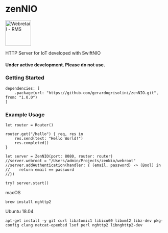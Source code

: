 # zenNIO

<img src="https://github.com/gerardogrisolini/Webretail/blob/master/webroot/media/logo.png?raw=true" width="80" alt="Webretail - RMS" />

HTTP Server for IoT developed with SwiftNIO

#### Under active development. Please do not use.


### Getting Started

```
dependencies: [
    .package(url: "https://github.com/gerardogrisolini/zenNIO.git", from: "1.0.0")
]
```

### Example Usage

```
let router = Router()

router.get("/hello") { req, res in
    res.send(text: "Hello World!")
    res.completed()
}

let server = ZenNIO(port: 8080, router: router)
//server.webroot = "/Users/admin/Projects/zenNio/webroot"
//server.addAuthentication(handler: { (email, password) -> (Bool) in
//    return email == password
//})

try? server.start()

```

macOS

```
brew install nghttp2
```

Ubuntu 18.04

```
apt-get install -y git curl libatomic1 libicu60 libxml2 libz-dev pkg-config clang netcat-openbsd lsof perl nghttp2 libnghttp2-dev
```
